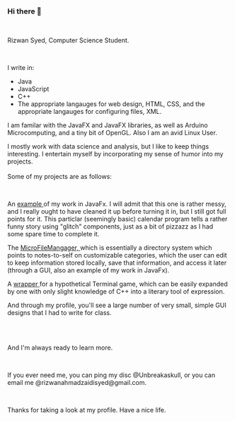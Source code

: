 ### Hi there 👋

<!--
**RAS06/RAS06** is a ✨ _special_ ✨ repository because its `README.md` (this file) appears on your GitHub profile.

Here are some ideas to get you started:

- 🔭 I’m currently working on ...
- 🌱 I’m currently learning ...
- 👯 I’m looking to collaborate on ...
- 🤔 I’m looking for help with ...
- 💬 Ask me about ...
- 📫 How to reach me: ...
- 😄 Pronouns: ...
- ⚡ Fun fact: ...
-->

<!DOCTYPE html>
<html>
  <br>
  <p> Rizwan Syed, Computer Science Student.</p> <br>
  <p> I write in: <ul>
    <li>Java</li>
    <li>JavaScript</li>
    <li>C++</li>
    <li>The appropriate langauges for web design, HTML, CSS, and the appropriate langauges for configuring files, XML.</li>
  </ul>
  I am familar with the JavaFX and JavaFX libraries, as well as Arduino Microcomputing, and a tiny bit of OpenGL. Also I am an avid Linux User.
  </p>

  <p>I mostly work with data science and analysis, but I like to keep things interesting. I entertain myself by incorporating my sense of humor into my projects. <br><br> Some of my projects are as follows:</p> <br>
 
    
  <p> An <a href = "https://github.com/RAS06/The-ScizoCalendar-Project"> example </a>of my work in JavaFx. I will admit that this one is rather messy, and I really ought to have cleaned it up before turning it in, but I still got full points for it. This particlar (seemingly basic) calendar program tells a rather funny story using "glitch" components, just as a bit of pizzazz as I had some spare time to complete it.</p>
  <p> The <a href = "https://github.com/RAS06/MicroFileManager"> MicroFileMangager, </a>which is essentially a directory system which points to notes-to-self on customizable categories, which the user can edit to keep information stored locally, save that information, and access it later (through a GUI, also an example of my work in JavaFx).</p>
  <p> A <a href = "https://github.com/RAS06/TermalIO"> wrapper </a> for a hypothetical Terminal game, which can be easily expanded by one with only slight knowledge of C++ into a literary tool of expression.</p>  
  <p> And through my profile, you'll see a large number of very small, simple GUI designs that I had to write for class. </p>
  <br> <br>
    
  <p>And I'm always ready to learn more.</p>
  
  <br>
  
  <p> If you ever need me, you can ping my disc @Unbreakaskull, or you can email me @rizwanahmadzaidisyed@gmail.com.</p>
  
  <br>
  
  <p>Thanks for taking a look at my profile. Have a nice life.</p>
  
  </html>
